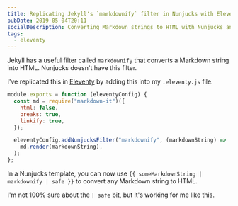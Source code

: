 ```yaml
---
title: Replicating Jekyll's `markdownify` filter in Nunjucks with Eleventy
pubDate: 2019-05-04T20:11
socialDescription: Converting Markdown strings to HTML with Nunjucks and Eleventy
tags:
  - eleventy
---
```


Jekyll has a useful filter called `markdownify` that converts a Markdown string into HTML. Nunjucks doesn't have this filter.

I've replicated this in [Eleventy](https://www.11ty.io) by adding this into my `.eleventy.js` file.

```js
module.exports = function (eleventyConfig) {
  const md = require("markdown-it")({
    html: false,
    breaks: true,
    linkify: true,
  });

  eleventyConfig.addNunjucksFilter("markdownify", (markdownString) =>
    md.render(markdownString),
  );
};
```

In a Nunjucks template, you can now use `{{ someMarkdownString | markdownify | safe }}` to convert any Markdown string to HTML.

I'm not 100% sure about the `| safe` bit, but it's working for me like this.
